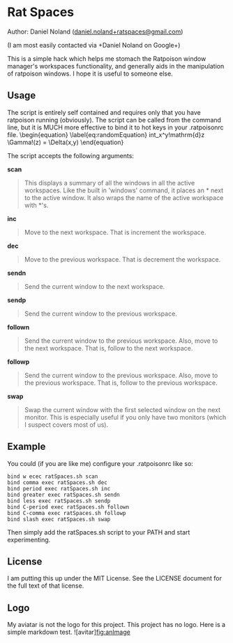Rat Spaces
==========
 
Author: Daniel Noland (daniel.noland+ratspaces@gmail.com)

(I am most easily contacted via +Daniel Noland on Google+)

This is a simple hack which helps me stomach the Ratpoison window
manager's workspaces functionality, and generally aids in the
manipulation of ratpoison windows.  I hope it is useful to someone
else. 

Usage
-----

The script is entirely self contained and requires only that you have
ratpoison running (obviously).  The script can be called from the
command line, but it is MUCH more effective to bind it to hot keys in
your .ratpoisonrc file.
\begin{equation}
\label{eq:randomEquation}
int_x^y\!mathrm{d}z \Gamma\!(z) = \Delta(x,y)
\end{equation}

The script accepts the following arguments:

**scan**

>This displays a summary of all the windows in all the active workspaces.
>Like the built in 'windows' command, it places an \* next to the active
>window.  It also wraps the name of the active workspace with \*'s.

**inc**

>Move to the next workspace. That is increment the workspace.

**dec**

>Move to the previous workspace. That is decrement the workspace.

**sendn**

>Send the current window to the next workspace.

**sendp**

>Send the current window to the previous workspace.

**follown**

>Send the current window to the previous workspace. Also, move to the
>next workspace.  That is, follow to the next workspace.

**followp**

>Send the current window to the previous workspace. Also, move to the
>previous workspace.  That is, follow to the previous workspace.

**swap**

>Swap the current window with the first selected window on the next
>monitor.  This is especially useful if you only have two monitors (which
>I suspect covers most of us).

Example 
-------

You could (if you are like me) configure your .ratpoisonrc like so:

    bind w ecec ratSpaces.sh scan
    bind comma exec ratSpaces.sh dec
    bind period exec ratSpaces.sh inc
    bind greater exec ratSpaces.sh sendn
    bind less exec ratSpaces.sh sendp
    bind C-period exec ratSpaces.sh follown
    bind C-comma exec ratSpaces.sh followp
    bind slash exec ratSpaces.sh swap

Then simply add the ratSpaces.sh script to your PATH and start
experimenting.

License
-------

I am putting this up under the MIT License.  See the LICENSE document
for the full text of that license.

Logo
----

My aviatar is not the logo for this project.  This project has no logo.  Here is a simple markdown test.
![avitar][fig:anImage](drive/images/RatPoison2.png)
